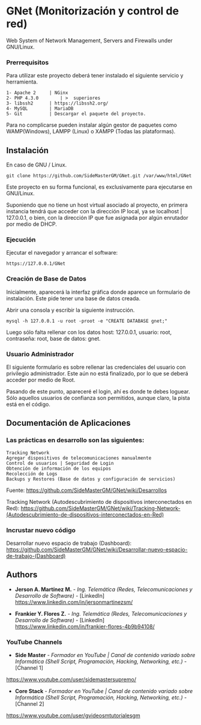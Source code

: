 # GNet (Monitorización y control de red)
Web System of Network Management, Servers and Firewalls under GNU/Linux. 

### Prerrequisitos
Para utilizar este proyecto deberá tener instalado el siguiente servicio y herramienta.

```
1- Apache 2		| NGinx
2- PHP 4.3.0 		| >  superiores
3- libssh2		| https://libssh2.org/ 
4- MySQL		| MariaDB 
5- Git			| Descargar el paquete del proyecto.
```
Para no complicarse pueden instalar algún gestor de paquetes como WAMP(Windows), LAMPP (Linux) o XAMPP (Todas las plataformas).

## Instalación
En caso de GNU / Linux. 
```
git clone https://github.com/SideMasterGM/GNet.git /var/www/html/GNet
```
Este proyecto en su forma funcional, es exclusivamente para ejecutarse en GNU/Linux.

Suponiendo que no tiene un host virtual asociado al proyecto, en primera instancia tendrá que acceder con la dirección IP local, ya se localhost | 127.0.0.1, o bien, con la dirección IP que fue asignada por algún enrutador por medio de DHCP.

### Ejecución
Ejecutar el navegador y arrancar el software: 

```
https://127.0.0.1/GNet
```

### Creación de Base de Datos
Inicialmente, aparecerá la interfaz gráfica donde aparece un formulario de instalación. Este pide tener una base de datos creada.

Abrir una consola y escribir la siguiente instrucción. 
```
mysql -h 127.0.0.1 -u root -proot -e "CREATE DATABASE gnet;"
```
Luego sólo falta rellenar con los datos host: 127.0.0.1, usuario: root, contraseña: root, base de datos: gnet.

### Usuario Administrador
El siguiente formulario es sobre rellenar las credenciales del usuario con privilegio administrador. Este aún no está finalizado, por lo que se deberá acceder por medio de Root.

Pasando de este punto, apareceré el login, ahí es donde te debes loguear. Sólo aquellos usuarios de confianza son permitidos, aunque claro, la pista está en el código.

## Documentación de Aplicaciones
### Las prácticas en desarrollo son las siguientes: 
```
Tracking Network
Agregar dispositivos de telecomunicaciones manualmente
Control de usuarios | Seguridad de Login
Obtención de información de los equipos
Recolección de Logs
Backups y Restores (Base de datos y configuración de servicios)
```
Fuente: https://github.com/SideMasterGM/GNet/wiki/Desarrollos

Tracking Network (Autodescubrimiento de dispositivos interconectados en Red): https://github.com/SideMasterGM/GNet/wiki/Tracking-Network-(Autodescubrimiento-de-dispositivos-interconectados-en-Red)

### Incrustar nuevo código
Desarrollar nuevo espacio de trabajo (Dashboard): https://github.com/SideMasterGM/GNet/wiki/Desarrollar-nuevo-espacio-de-trabajo-(Dashboard)

## Authors

* **Jerson A. Martínez M.** - *Ing. Telemática (Redes, Telecomunicaciones y Desarrollo de Software)* - [LinkedIn]
https://www.linkedin.com/in/jersonmartinezsm/

* **Frankier Y. Flores Z.** - *Ing. Telemática (Redes, Telecomunicaciones y Desarrollo de Software)* - [LinkedIn]
https://www.linkedin.com/in/frankier-flores-4b9b94108/

### YouTube Channels

* **Side Master** - *Formador en YouTube | Canal de contenido variado sobre Informática (Shell Script, Programación, Hacking, Networking, etc.)* - [Channel 1]

https://www.youtube.com/user/sidemastersupremo/

* **Core Stack** - *Formador en YouTube | Canal de contenido variado sobre Informática (Shell Script, Programación, Hacking, Networking, etc.)* - [Channel 2]

https://www.youtube.com/user/gvideosmtutorialesgm